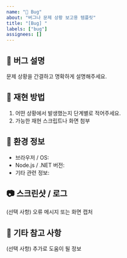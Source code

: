 ```yaml
---
name: "🐞 Bug"
about: "버그나 문제 상황 보고용 템플릿"
title: "[Bug] "
labels: ["bug"]
assignees: []
---
```


## 🐛 버그 설명
문제 상황을 간결하고 명확하게 설명해주세요.

## 🔁 재현 방법
1. 어떤 상황에서 발생했는지 단계별로 적어주세요.
2. 가능한 재현 스크립트나 화면 첨부

## 🧪 환경 정보
- 브라우저 / OS:
- Node.js / .NET 버전:
- 기타 관련 정보:

## 📷 스크린샷 / 로그
(선택 사항) 오류 메시지 또는 화면 캡처

## 💬 기타 참고 사항
(선택 사항) 추가로 도움이 될 정보
